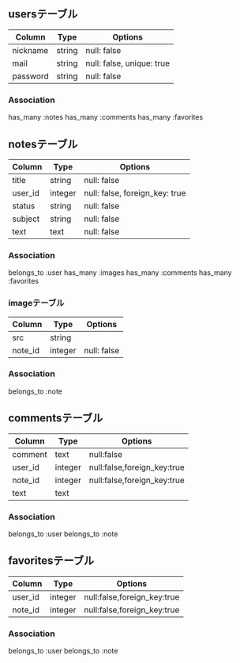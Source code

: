 ## usersテーブル

|Column|Type|Options|
|------|----|-------|
|nickname|string|null: false|
|mail|string|null: false, unique: true|
|password|string|null: false|

### Association
has_many :notes
has_many :comments
has_many :favorites

## notesテーブル

|Column|Type|Options|
|------|----|-------|
|title|string|null: false|
|user_id|integer|null: false, foreign_key: true|
|status|string|null: false|
|subject|string|null: false|
|text|text|null: false|

### Association
belongs_to :user
has_many :images
has_many :comments
has_many :favorites

### imageテーブル

|Column|Type|Options|
|------|----|-------|
|src|string||
|note_id|integer|null: false|

### Association
belongs_to :note

## commentsテーブル

|Column|Type|Options|
|------|----|-------|
|comment|text|null:false|
|user_id|integer|null:false,foreign_key:true|
|note_id|integer|null:false,foreign_key:true|
|text|text||

### Association
belongs_to :user
belongs_to :note

## favoritesテーブル

|Column|Type|Options|
|------|----|-------|
|user_id|integer|null:false,foreign_key:true|
|note_id|integer|null:false,foreign_key:true|

### Association
belongs_to :user
belongs_to :note